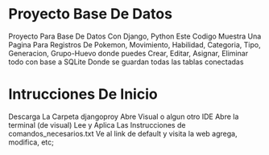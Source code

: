 # Proyecto Base De Datos
Proyecto Para Base De Datos Con Django, Python
Este Codigo Muestra Una Pagina Para Registros De Pokemon, Movimiento, Habilidad, Categoria, Tipo, Generacion, Grupo-Huevo
donde puedes Crear, Editar, Asignar, Eliminar todo con base a SQLite Donde se guardan todas las tablas conectadas

# Intrucciones De Inicio
Descarga La Carpeta djangoproy
Abre Visual o algun otro IDE
Abre la terminal (de visual)
Lee y Aplica Las Instrucciones de comandos_necesarios.txt
Ve al link de default y visita la web agrega, modifica, etc;
